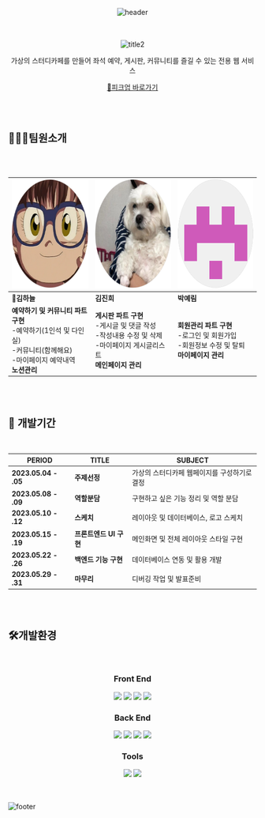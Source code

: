 
<div align=center>

![header](https://capsule-render.vercel.app/api?type=shark&color=1a237e&height=200&section=header)

<br><br>
![title2](https://github.com/Choux2/pickup/assets/132531414/25820b60-e799-49fa-8bf9-d3c6246374f6)

가상의 스터디카페를 만들어 좌석 예약, 게시판, 커뮤니티를 즐길 수 있는 전용 웹 서비스

 [🔎피크업 바로가기](http://dbfld123.dothome.co.kr/)

</div>

<br><br>

## 👩‍👧‍👧팀원소개

<div align=center>

<br><br>
 
| <img src="./p2.png" width="220" height="220"> |  <img src="./p3.png" width="220" height="220">| <img src="./p1.png" width="220" height="220"> |
| ------- | ------- | ------- |
| **👑김하늘** | **김진희** | **박예림**  |
| **예약하기 및 커뮤니티 파트 구현** <br> -예약하기(1인석 및 다인실) <br> -커뮤니티(함께해요)<br>-마이페이지 예약내역 <br> **노션관리**| **게시판 파트 구현** <br> -게시글 및 댓글 작성 <br> -작성내용 수정 및 삭제 <br> -마이페이지 게시글리스트  <br> **메인페이지 관리**| **회원관리 파트 구현** <br> -로그인 및 회원가입 <br> -회원정보 수정 및 탈퇴 <br> **마이페이지 관리**|

</div>

<br><br>

  
## 📆 개발기간

<br>

<div align=center>
 
| PERIOD | TITLE | SUBJECT |
| ------- | ------- | ------- | 
| **2023.05.04 - .05** | **주제선정** | 가상의 스터디카페 웹페이지를 구성하기로 결정 |
| **2023.05.08 - .09** | **역할분담** | 구현하고 싶은 기능 정리 및 역할 분담 |
| **2023.05.10 - .12** | **스케치** | 레이아웃 및 데이터베이스, 로고 스케치 |
| **2023.05.15 - .19** | **프론트엔드 UI 구현** | 메인화면 및 전체 레이아웃 스타일 구현 |
| **2023.05.22 - .26** | **백엔드 기능 구현** | 데이터베이스 연동 및 활용 개발 |
| **2023.05.29 - .31** | **마무리** | 디버깅 작업 및 발표준비 |

</div>

<br><br>

 
## 🛠️개발환경

<br>

<div align=center>
 
### Front End
<img src="https://img.shields.io/badge/javascript-F7DF1E?style=for-the-badge&logo=javascript&logoColor=white"> 
<img src="https://img.shields.io/badge/html5-E34F26?style=for-the-badge&logo=html5&logoColor=white"> 
<img src="https://img.shields.io/badge/css3-1572B6?style=for-the-badge&logo=css3&logoColor=white">
<img src="https://img.shields.io/badge/Bootstrap-7952B3?style=for-the-badge&logo=Bootstrap&logoColor=white">

### Back End
<img src="https://img.shields.io/badge/php-777BB4?style=for-the-badge&logo=php&logoColor=white">
<img src="https://img.shields.io/badge/MySQL-4479A1?style=for-the-badge&logo=MySQL&logoColor=white">
<img src="https://img.shields.io/badge/phpMyAdmin-6C78AF?style=for-the-badge&logo=phpMyAdmin&logoColor=white">
<img src="https://img.shields.io/badge/Apache-D22128?style=for-the-badge&logo=Apache&logoColor=white">

### Tools
<img src="https://img.shields.io/badge/notion-000000?style=for-the-badge&logo=notion&logoColor=white">
<img src="https://img.shields.io/badge/GitHub-181717?style=for-the-badge&logo=GitHub&logoColor=white">

</div>

<br><br>
![footer](https://capsule-render.vercel.app/api?type=soft&color=1a237e&height=150&section=footer)


